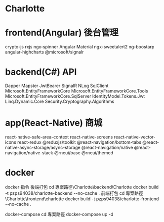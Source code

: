 # Charlotte

# frontend(Angular) 後台管理

crypto-js
rxjs
ngx-spinner
Angular Material
ngx-sweetalert2
ng-boostarp
angular-highcharts
@microsoft/signalr

# backend(C#) API

Dapper
Mapster
JwtBearer
SignalR
NLog
SqlClient
Microsoft.EntityFrameworkCore
Microsoft.EntityFrameworkCore.Tools
Microsoft.EntityFrameworkCore.SqlServer
IdentityModel.Tokens.Jwt
Linq.Dynamic.Core
Security.Cryptography.Algorithms

# app(React-Native) 商城

react-native-safe-area-context
react-native-screens
react-native-vector-icons
react-redux
@reduxjs/toolkit
@react-navigation/bottom-tabs
@react-native-async-storage/async-storage
@react-navigation/native
@react-navigation/native-stack
@rneui/base
@rneui/themed

# docker

docker 指令
後端打包
cd 專案路徑\Charlotte\backend\Charlotte
docker build -t pzps94038/charlotte-backend --no-cache .
前端打包
cd 專案路徑\Charlotte\frontend\charlotte
docker build -t pzps94038/charlotte-frontend --no-cache .

docker-compose
cd 專案路徑
docker-compose up -d
